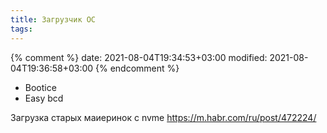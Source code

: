 ```yaml
---
title: Загрузчик ОС
tags:
---
```


{% comment %}
date: 2021-08-04T19:34:53+03:00
modified: 2021-08-04T19:36:58+03:00
{% endcomment %}



- Bootice
- Easy bcd

Загрузка старых маиеринок с nvme
<https://m.habr.com/ru/post/472224/>

